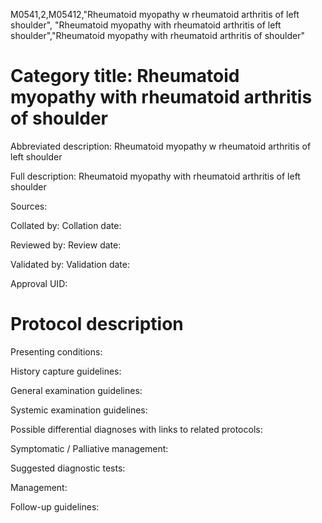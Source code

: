 M0541,2,M05412,"Rheumatoid myopathy w rheumatoid arthritis of left shoulder", "Rheumatoid myopathy with rheumatoid arthritis of left shoulder","Rheumatoid myopathy with rheumatoid arthritis of shoulder"
# Category title: Rheumatoid myopathy with rheumatoid arthritis of shoulder

Abbreviated description: Rheumatoid myopathy w rheumatoid arthritis of left shoulder

Full description: Rheumatoid myopathy with rheumatoid arthritis of left shoulder

Sources:

Collated by:
Collation date:

Reviewed by:
Review date:

Validated by:
Validation date:

Approval UID:

# Protocol description

Presenting conditions:

History capture guidelines:

General examination guidelines:

Systemic examination guidelines:

Possible differential diagnoses with links to related protocols:

Symptomatic / Palliative management:

Suggested diagnostic tests:

Management:

Follow-up guidelines:
